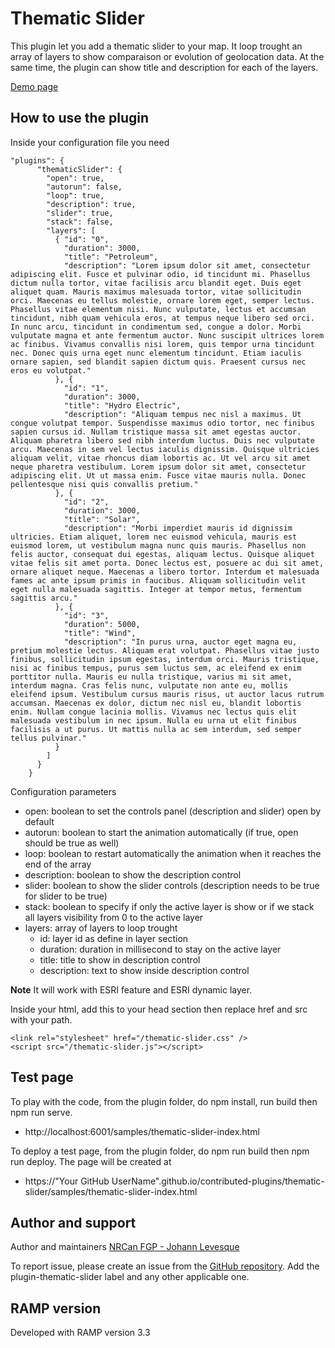 # Thematic Slider
This plugin let you add a thematic slider to your map. It loop trought an array of layers to show comparaison or evolution of geolocation data. At the same time, the plugin can show title and description for each of the layers.

[Demo page](https://jolevesq.github.io/contributed-plugins/thematic-slider/samples/thematic-slider-index.html)

## How to use the plugin
Inside your configuration file you need
```
"plugins": {
      "thematicSlider": {
        "open": true,
        "autorun": false,
        "loop": true,
        "description": true,
        "slider": true,
        "stack": false,
        "layers": [
          { "id": "0",
            "duration": 3000,
            "title": "Petroleum",
            "description": "Lorem ipsum dolor sit amet, consectetur adipiscing elit. Fusce et pulvinar odio, id tincidunt mi. Phasellus dictum nulla tortor, vitae facilisis arcu blandit eget. Duis eget aliquet quam. Mauris maximus malesuada tortor, vitae sollicitudin orci. Maecenas eu tellus molestie, ornare lorem eget, semper lectus. Phasellus vitae elementum nisi. Nunc vulputate, lectus et accumsan tincidunt, nibh quam vehicula eros, at tempus neque libero sed orci. In nunc arcu, tincidunt in condimentum sed, congue a dolor. Morbi vulputate magna et ante fermentum auctor. Nunc suscipit ultrices lorem ac finibus. Vivamus convallis nisi lorem, quis tempor urna tincidunt nec. Donec quis urna eget nunc elementum tincidunt. Etiam iaculis ornare sapien, sed blandit sapien dictum quis. Praesent cursus nec eros eu volutpat."
          }, {
            "id": "1",
            "duration": 3000,
            "title": "Hydro Electric",
            "description": "Aliquam tempus nec nisl a maximus. Ut congue volutpat tempor. Suspendisse maximus odio tortor, nec finibus sapien cursus id. Nullam tristique massa sit amet egestas auctor. Aliquam pharetra libero sed nibh interdum luctus. Duis nec vulputate arcu. Maecenas in sem vel lectus iaculis dignissim. Quisque ultricies aliquam velit, vitae rhoncus diam lobortis ac. Ut vel arcu sit amet neque pharetra vestibulum. Lorem ipsum dolor sit amet, consectetur adipiscing elit. Ut ut massa enim. Fusce vitae mauris nulla. Donec pellentesque nisi quis convallis pretium."
          }, {
            "id": "2",
            "duration": 3000,
            "title": "Solar",
            "description": "Morbi imperdiet mauris id dignissim ultricies. Etiam aliquet, lorem nec euismod vehicula, mauris est euismod lorem, ut vestibulum magna nunc quis mauris. Phasellus non felis auctor, consequat dui egestas, aliquam lectus. Quisque aliquet vitae felis sit amet porta. Donec lectus est, posuere ac dui sit amet, ornare aliquet neque. Maecenas a libero tortor. Interdum et malesuada fames ac ante ipsum primis in faucibus. Aliquam sollicitudin velit eget nulla malesuada sagittis. Integer at tempor metus, fermentum sagittis arcu."
          }, {
            "id": "3",
            "duration": 5000,
            "title": "Wind",
            "description": "In purus urna, auctor eget magna eu, pretium molestie lectus. Aliquam erat volutpat. Phasellus vitae justo finibus, sollicitudin ipsum egestas, interdum orci. Mauris tristique, nisi ac finibus tempus, purus sem luctus sem, ac eleifend ex enim porttitor nulla. Mauris eu nulla tristique, varius mi sit amet, interdum magna. Cras felis nunc, vulputate non ante eu, mollis eleifend ipsum. Vestibulum cursus mauris risus, ut auctor lacus rutrum accumsan. Maecenas ex dolor, dictum nec nisl eu, blandit lobortis enim. Nullam congue lacinia mollis. Vivamus nec lectus quis elit malesuada vestibulum in nec ipsum. Nulla eu urna ut elit finibus facilisis a ut purus. Ut mattis nulla ac sem interdum, sed semper tellus pulvinar."
          }
        ]
      }
    }
```

Configuration parameters
- open: boolean to set the controls panel (description and slider) open by default
- autorun: boolean to start the animation automatically (if true, open should be true as well)
- loop: boolean to restart automatically the animation when it reaches the end of the array
- description: boolean to show the description control
- slider: boolean to show the slider controls (description needs to be true for slider to be true)
- stack: boolean to specify if only the active layer is show or if we stack all layers visibility from 0 to the active layer
- layers: array of layers to loop trought
    - id: layer id as define in layer section
    - duration: duration in millisecond to stay on the active layer
    - title: title to show in description control
    - description: text to show inside description control

**Note** It will work with ESRI feature and ESRI dynamic layer.

Inside your html, add this to your head section then replace href and src with your path.
```
<link rel="stylesheet" href="/thematic-slider.css" />
<script src="/thematic-slider.js"></script>
```

## Test page
To play with the code, from the plugin folder, do npm install, run build then npm run serve. 
- http://localhost:6001/samples/thematic-slider-index.html

To deploy a test page, from the plugin folder, do npm run build then npm run deploy. The page will be created at
- https://"Your GitHub UserName".github.io/contributed-plugins/thematic-slider/samples/thematic-slider-index.html

## Author and support
Author and maintainers [NRCan FGP - Johann Levesque](https://github.com/jolevesq)

To report issue, please create an issue from the [GitHub repository](https://github.com/fgpv-vpgf/contributed-plugins/issues). Add the plugin-thematic-slider label and any other applicable one.

## RAMP version
Developed with RAMP version 3.3